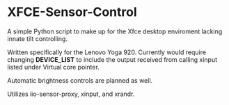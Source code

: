# XFCE-Sensor-Control
A simple Python script to make up for the Xfce desktop enviroment lacking innate tilt controlling.

Written specifically for the Lenovo Yoga 920. Currently would require changing __DEVICE_LIST__ to include the output received from calling xinput listed under Virtual core pointer.

Automatic brightness controls are planned as well.

Utilizes iio-sensor-proxy, xinput, and xrandr.
